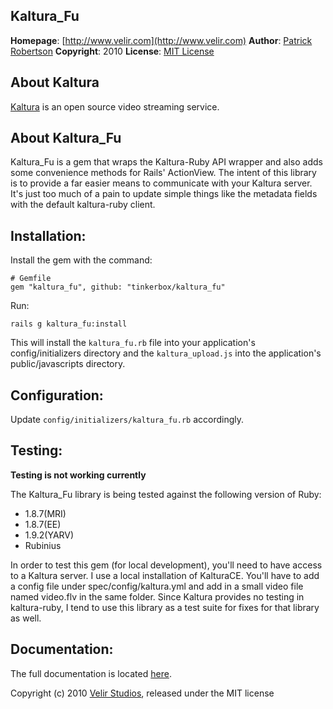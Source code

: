 Kaltura_Fu
----------
**Homepage**: [http://www.velir.com](http://www.velir.com)
**Author**: [Patrick Robertson](mailto:patrick.robertson@velir.com)
**Copyright**: 2010
**License**: [MIT License](file:MIT-LICENSE)

About Kaltura
-------------
[Kaltura](http://kaltura.org/) is an open source video streaming service.

About Kaltura_Fu
----------------

Kaltura_Fu is a gem that wraps the Kaltura-Ruby API wrapper and also adds some convenience methods for Rails'
ActionView.  The intent of this library is to provide a far easier means to communicate with your Kaltura server.
It's just too much of a pain to update simple things like the metadata fields with the default kaltura-ruby client.

Installation:
-------------
Install the gem with the command:

    # Gemfile
    gem "kaltura_fu", github: "tinkerbox/kaltura_fu"
Run:

    rails g kaltura_fu:install

This will install the `kaltura_fu.rb` file into your application's config/initializers directory and the `kaltura_upload.js` into the application's public/javascripts directory.

Configuration:
--------------
Update `config/initializers/kaltura_fu.rb` accordingly.

Testing:
--------

**Testing is not working currently**

The Kaltura_Fu library is being tested against the following version of Ruby:

* 1.8.7(MRI)
* 1.8.7(EE)
* 1.9.2(YARV)
* Rubinius

In order to test this gem (for local development), you'll need to have access to a Kaltura server.
I use a local installation of KalturaCE.  You'll have to add a config file under spec/config/kaltura.yml and
add in a small video file named video.flv in the same folder.  Since Kaltura provides no testing in kaltura-ruby,
I tend to use this library as a test suite for fixes for that library as well.


Documentation:
--------------
The full documentation is located [here](http://rdoc.info/github/Velir/kaltura_fu/).

Copyright (c) 2010 [Velir Studios](http://www.velir.com), released under the MIT license
